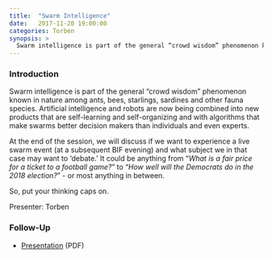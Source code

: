 ```yaml
---
title:  "Swarm Intelligence"
date:   2017-11-20 19:00:00
categories: Torben
synopsis: >
  Swarm intelligence is part of the general “crowd wisdom” phenomenon known in nature among ants, bees, starlings, sardines and other fauna species. Artificial intelligence and robots are now being combined into new products that are self-learning and self-organizing and with algorithms that make swarms better decision makers than individuals and even experts.
---
```



### Introduction

Swarm intelligence is part of the general “crowd wisdom” phenomenon known in nature among ants, bees, starlings, sardines and other fauna species. Artificial intelligence and robots are now being combined into new products that are self-learning and self-organizing and with algorithms that make swarms better decision makers than individuals and even experts.

At the end of the session, we will discuss if we want to experience a live swarm event (at a subsequent BIF evening) and what subject we in that case may want to ‘debate.’ It could be anything from “_What is a fair price for a ticket to a football game?_” to “_How well will the Democrats do in the 2018 election?_” - or most anything in between.

So, put your thinking caps on.

Presenter: Torben

### Follow-Up

* [Presentation](/assets/present/2017/swarm-intelligence.pdf) (PDF) 
